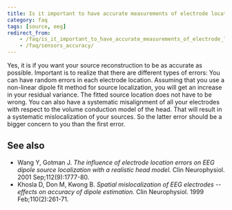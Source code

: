 ```yaml
---
title: Is it important to have accurate measurements of electrode locations for EEG source reconstruction?
category: faq
tags: [source, eeg]
redirect_from:
    - /faq/is_it_important_to_have_accurate_measurements_of_electrode_locations_for_eeg_source_reconstruction/
    - /faq/sensors_accuracy/
---
```


Yes, it is if you want your source reconstruction to be as accurate as possible. Important is to realize that there are different types of errors: You can have random errors in each electrode location. Assuming that you use a non-linear dipole fit method for source localization, you will get an increase in your residual variance. The fitted source location does not have to be wrong. You can also have a systematic misalignment of all your electrodes with respect to the volume conduction model of the head. That will result in a systematic mislocalization of your sources. So the latter error should be a bigger concern to you than the first error.

## See also

- Wang Y, Gotman J. _The influence of electrode location errors on EEG dipole source localization with a realistic head model._ Clin Neurophysiol. 2001 Sep;112(9):1777-80.
- Khosla D, Don M, Kwong B. _Spatial mislocalization of EEG electrodes -- effects on accuracy of dipole estimation._ Clin Neurophysiol. 1999 Feb;110(2):261-71.
